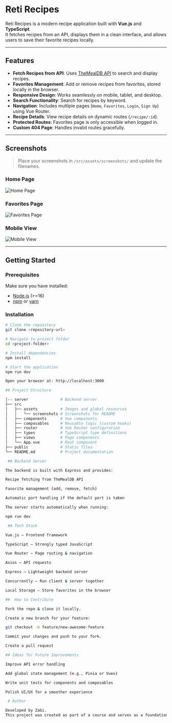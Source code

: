 # Reti Recipes

Reti Recipes is a modern recipe application built with **Vue.js** and **TypeScript**.  
It fetches recipes from an API, displays them in a clean interface, and allows users to save their favorite recipes locally.  

---

##  Features

- **Fetch Recipes from API**: Uses [TheMealDB API](https://www.themealdb.com/) to search and display recipes.  
- **Favorites Management**: Add or remove recipes from favorites, stored locally in the browser.  
- **Responsive Design**: Works seamlessly on mobile, tablet, and desktop.  
- **Search Functionality**: Search for recipes by keyword.  
- **Navigation**: Includes multiple pages (`Home`, `Favorites`, `Login`, `Sign Up`) using Vue Router.  
- **Recipe Details**: View recipe details on dynamic routes (`/recipe/:id`).  
- **Protected Routes**: Favorites page is only accessible when logged in.  
- **Custom 404 Page**: Handles invalid routes gracefully.  

---

##  Screenshots

> Place your screenshots in `/src/assets/screenshots/` and update the filenames.

### Home Page  
![Home Page](src/assets/screenshots/home.png)


### Favorites Page  
![Favorites Page](src/assets/screenshots/favorites.png)

### Mobile View  
![Mobile View](src/assets/screenshots/mobile.png)

---

## Getting Started

### Prerequisites

Make sure you have installed:  
- [Node.js](https://nodejs.org/) (>=16)  
- [npm](https://www.npmjs.com/) or [yarn](https://yarnpkg.com/)  

### Installation

```bash
# Clone the repository
git clone <repository-url>

# Navigate to project folder
cd <project-folder>

# Install dependencies
npm install

# Start the application
npm run dev

Open your browser at: http://localhost:3000

## Project Structure

|-- server              # Backend server
├── src
│   ├── assets          # Images and global resources
│   │   └── screenshots # Screenshots for README
│   ├── components      # Vue components
│   ├── composables     # Reusable logic (custom hooks)
│   ├── router          # Vue Router configuration
│   ├── types           # TypeScript type definitions
│   ├── views           # Page components
│   └── App.vue         # Root component
├── public              # Static files
└── README.md           # Project documentation

 ## Backend Server

The backend is built with Express and provides:

Recipe fetching from TheMealDB API

Favorite management (add, remove, fetch)

Automatic port handling if the default port is taken

The server starts automatically when running:

npm run dev

 ## Tech Stack

Vue.js – Frontend framework

TypeScript – Strongly typed JavaScript

Vue Router – Page routing & navigation

Axios – API requests

Express – Lightweight backend server

Concurrently – Run client & server together

Local Storage – Store favorites in the browser

##  How to Contribute

Fork the repo & clone it locally.

Create a new branch for your feature:

git checkout -b feature/new-awesome-feature

Commit your changes and push to your fork.

Create a pull request 

## Ideas for Future Improvements

Improve API error handling

Add global state management (e.g., Pinia or Vuex)

Write unit tests for components and composables

Polish UI/UX for a smoother experience

 # Author

Developed by Zabi.
This project was created as part of a course and serves as a foundation for learning Vue.js and TypeScript.
